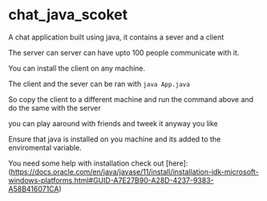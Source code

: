 # chat_java_scoket

A chat application built using java, it contains a sever and a client

The server can server can have upto 100 people communicate with it.

You can install the client on any machine.

The client and the sever can be ran with  ```java App.java```

So copy the client to a different machine and run the command above 
and do the same with the server 

you can play aaround with friends and tweek it anyway you like 

Ensure that java is installed on you machine and its added to the enviromental 
variable.

You need some help with installation check out [here]:(https://docs.oracle.com/en/java/javase/11/install/installation-jdk-microsoft-windows-platforms.html#GUID-A7E27B90-A28D-4237-9383-A58B416071CA)

